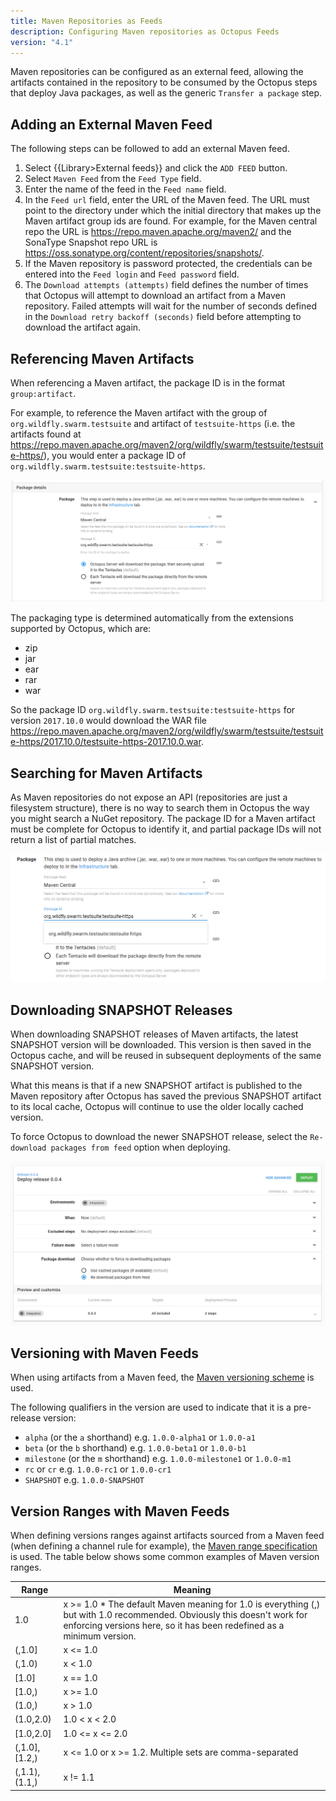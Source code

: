 ```yaml
---
title: Maven Repositories as Feeds
description: Configuring Maven repositories as Octopus Feeds
version: "4.1"
---
```


Maven repositories can be configured as an external feed, allowing the artifacts contained in the repository to be consumed by the Octopus steps that deploy Java packages, as well as the generic `Transfer a package` step.

## Adding an External Maven Feed

The following steps can be followed to add an external Maven feed.

1. Select {{Library>External feeds}} and click the `ADD FEED` button.
2. Select `Maven Feed` from the `Feed Type` field.
3. Enter the name of the feed in the `Feed name` field.
4. In the `Feed url` field, enter the URL of the Maven feed. The URL must point to the directory under which the initial directory that makes up the Maven artifact group ids are found. For example, for the Maven central repo the URL is https://repo.maven.apache.org/maven2/ and the SonaType Snapshot repo URL is https://oss.sonatype.org/content/repositories/snapshots/.
5. If the Maven repository is password protected, the credentials can be entered into the `Feed login` and `Feed password` field.
6. The `Download attempts (attempts)` field defines the number of times that Octopus will attempt to download an artifact from a Maven repository. Failed attempts will wait for the number of seconds defined in the `Download retry backoff (seconds)` field before attempting to download the artifact again.

## Referencing Maven Artifacts

When referencing a Maven artifact, the package ID is in the format `group:artifact`.

For example, to reference the Maven artifact with the group of `org.wildfly.swarm.testsuite` and artifact of `testsuite-https` (i.e. the artifacts found at https://repo.maven.apache.org/maven2/org/wildfly/swarm/testsuite/testsuite-https/), you would enter a package ID of `org.wildfly.swarm.testsuite:testsuite-https`.

![Maven Artifact Names](maven-artifact-names.png)

The packaging type is determined automatically from the extensions supported by Octopus, which are:

* zip
* jar
* ear
* rar
* war

So the package ID `org.wildfly.swarm.testsuite:testsuite-https` for version `2017.10.0` would download the WAR file https://repo.maven.apache.org/maven2/org/wildfly/swarm/testsuite/testsuite-https/2017.10.0/testsuite-https-2017.10.0.war.

## Searching for Maven Artifacts

As Maven repositories do not expose an API (repositories are just a filesystem structure), there is no way to search them in Octopus the way you might search a NuGet repository. The package ID for a Maven artifact must be complete for Octopus to identify it, and partial package IDs will not return a list of partial matches.

![Maven Package Suggestion](maven-package-suggestion.png)

## Downloading SNAPSHOT Releases

When downloading SNAPSHOT releases of Maven artifacts, the latest SNAPSHOT version will be downloaded. This version is then saved in the Octopus cache, and will be reused in subsequent deployments of the same SNAPSHOT version.

What this means is that if a new SNAPSHOT artifact is published to the Maven repository after Octopus has saved the previous SNAPSHOT artifact to its local cache, Octopus will continue to use the older locally cached version.

To force Octopus to download the newer SNAPSHOT release, select the `Re-download packages from feed` option when deploying.

![Re-download packages from feed](redownload-from-feed.png "width=500")

## Versioning with Maven Feeds

When using artifacts from a Maven feed, the [Maven versioning scheme](https://octopus.com/blog/maven-versioning-explained) is used.

The following qualifiers in the version are used to indicate that it is a pre-release version:

* `alpha` (or the `a` shorthand) e.g. `1.0.0-alpha1` or `1.0.0-a1`
* `beta` (or the `b` shorthand) e.g. `1.0.0-beta1` or `1.0.0-b1`
* `milestone` (or the `m` shorthand) e.g. `1.0.0-milestone1` or `1.0.0-m1`
* `rc` or `cr` e.g. `1.0.0-rc1` or `1.0.0-cr1`
* `SHAPSHOT` e.g. `1.0.0-SNAPSHOT`

## Version Ranges with Maven Feeds

When defining versions ranges against artifacts sourced from a Maven feed (when defining a channel rule for example), the [Maven range specification](https://g.octopushq.com/MavenVersioning) is used. The table below shows some common examples of Maven version ranges.

| Range |	Meaning |
|-|-|
| 1.0 |	x >= 1.0 * The default Maven meaning for 1.0 is everything (,) but with 1.0 recommended. Obviously this doesn't work for enforcing versions here, so it has been redefined as a minimum version. |
| (,1.0] |	x <= 1.0 |
| (,1.0) | 	x < 1.0 |
| [1.0] |	x == 1.0 |
| [1.0,) |	x >= 1.0 |
| (1.0,) |	x > 1.0 |
| (1.0,2.0) |	1.0 < x < 2.0 |
| [1.0,2.0] |	1.0 <= x <= 2.0 |
| (,1.0],[1.2,) |	x <= 1.0 or x >= 1.2. Multiple sets are comma-separated |
| (,1.1),(1.1,) |	x != 1.1 |
